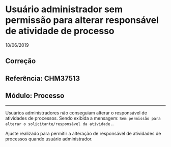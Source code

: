# Usuário administrador sem permissão para alterar responsável de atividade de processo
18/06/2019
## Correção
## Referência: CHM37513
## Módulo: Processo
***

Usuários administradores não conseguiam alterar o responsável de atividades de processos. Sendo exibida a mensagem: `Sem permissão para alterar o solicitante/responsável da atividade.`.

Ajuste realizado para permitir a alteração de responsável de atividades de processos quando usuário administrador.